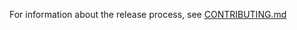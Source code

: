 For information about the release process, see [CONTRIBUTING.md](https://github.com/hashicorp/terraform-exec/blob/main/CONTRIBUTING.md#releases)
